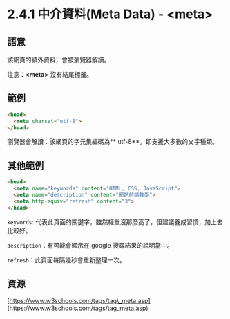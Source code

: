 # 2.4.1 中介資料\(Meta Data\) - &lt;meta&gt;

## 語意

該網頁的額外資料，會被瀏覽器解讀。

注意：**&lt;meta&gt;** 沒有結尾標籤。

## 範例

```html
<head>
  <meta charset="utf-8">
</head>
```

瀏覽器會解讀：該網頁的字元集編碼為** utf-8**。即支援大多數的文字種類。

## 其他範例

```html
<head>
  <meta name="keywords" content="HTML, CSS, JavaScript">
  <meta name="description" content="網站前端教學">
  <meta http-equiv="refresh" content="3">
</head>
```

`keywords`: 代表此頁面的關鍵字，雖然權重沒那麼高了，但建議養成習慣，加上去比較好。

`description`：有可能會顯示在 google 搜尋結果的說明當中。

`refresh`：此頁面每隔幾秒會重新整理一次。

## 資源

[https://www.w3schools.com/tags/tag\_meta.asp](https://www.w3schools.com/tags/tag_meta.asp)

